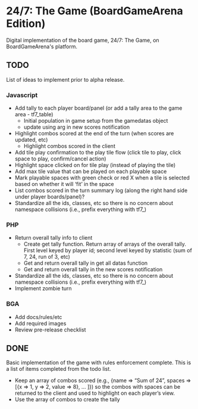 # 24/7: The Game (BoardGameArena Edition)

Digital implementation of the board game, 24/7: The Game, on BoardGameArena's platform.

## TODO

List of ideas to implement prior to alpha release.

### Javascript
- Add tally to each player board/panel (or add a tally area to the game area - tf7_table)
    - Initial population in game setup from the gamedatas object
    - update using arg in new scores notification
- Highlight combos scored at the end of the turn (when scores are updated, etc)
    - Highlight combos scored in the client
- Add tile play confirmation to the play tile flow (click tile to play, click space to play, confirm/cancel action)
- Highlight space clicked on for tile play (instead of playing the tile)
- Add max tile value that can be played on each playable space
- Mark playable spaces with green check or red X when a tile is selected based on whether it will ‘fit’ in the space
- List combos scored in the turn summary log (along the right hand side under player boards/panel)?
- Standardize all the ids, classes, etc so there is no concern about namespace collisions (i.e., prefix everything with tf7_)

### PHP
- Return overall tally info to client
    - Create get tally function. Return array of arrays of the overall tally. First level keyed by player id; second level keyed by statistic (sum of 7, 24, run of 3, etc)
    - Get and return overall tally in get all datas function
    - Get and return overall tally in the new scores notification
- Standardize all the ids, classes, etc so there is no concern about namespace collisions (i.e., prefix everything with tf7_)
- Implement zombie turn

### BGA
- Add docs/rules/etc
- Add required images
- Review pre-release checklist

## DONE

Basic implementation of the game with rules enforcement complete. This is a list of items completed from the todo list.
- Keep an array of combos scored (e.g., {name => “Sum of 24”, spaces => [{x => 1, y => 2, value => 8}, … ]}) so the combos with spaces can be returned to the client and used to highlight on each player’s view.
- Use the array of combos to create the tally
